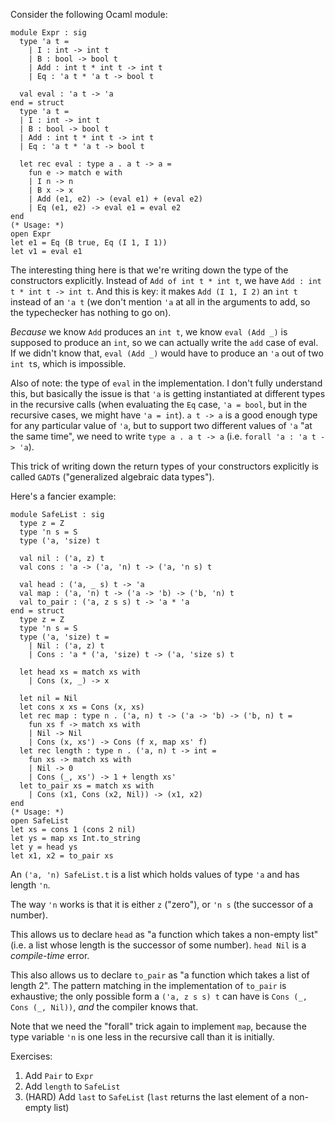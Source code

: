 Consider the following Ocaml module:

    module Expr : sig
      type 'a t =
        | I : int -> int t
        | B : bool -> bool t
        | Add : int t * int t -> int t
        | Eq : 'a t * 'a t -> bool t

      val eval : 'a t -> 'a
    end = struct
      type 'a t =
      | I : int -> int t
      | B : bool -> bool t
      | Add : int t * int t -> int t
      | Eq : 'a t * 'a t -> bool t

      let rec eval : type a . a t -> a =
        fun e -> match e with
        | I n -> n
        | B x -> x
        | Add (e1, e2) -> (eval e1) + (eval e2)
        | Eq (e1, e2) -> eval e1 = eval e2
    end
    (* Usage: *)
    open Expr
    let e1 = Eq (B true, Eq (I 1, I 1))
    let v1 = eval e1

The interesting thing here is that we're writing down the type of the constructors explicitly. Instead of `Add of int t * int t`, we have `Add : int t * int t -> int t`. And this is key: it makes `Add (I 1, I 2)` an `int t` instead of an `'a t` (we don't mention `'a` at all in the arguments to add, so the typechecker has nothing to go on).

_Because_ we know `Add` produces an `int t`, we know `eval (Add _)` is supposed to produce an `int`, so we can actually write the `add` case of eval. If we didn't know that, `eval (Add _)` would have to produce an `'a` out of two `int t`s, which is impossible.

Also of note: the type of `eval` in the implementation. I don't fully understand this, but basically the issue is that `'a` is getting instantiated at different types in the recursive calls (when evaluating the `Eq` case, `'a = bool`, but in the recursive cases, we might have `'a = int`). `a t -> a` is a good enough type for any particular value of `'a`, but to support two different values of `'a` "at the same time", we need to write `type a . a t -> a` (i.e. `forall 'a : 'a t -> 'a`).

This trick of writing down the return types of your constructors explicitly is called `GADT`s ("generalized algebraic data types").

Here's a fancier example:

    module SafeList : sig
      type z = Z
      type 'n s = S
      type ('a, 'size) t

      val nil : ('a, z) t
      val cons : 'a -> ('a, 'n) t -> ('a, 'n s) t

      val head : ('a, _ s) t -> 'a
      val map : ('a, 'n) t -> ('a -> 'b) -> ('b, 'n) t
      val to_pair : ('a, z s s) t -> 'a * 'a
    end = struct
      type z = Z
      type 'n s = S
      type ('a, 'size) t =
        | Nil : ('a, z) t
        | Cons : 'a * ('a, 'size) t -> ('a, 'size s) t

      let head xs = match xs with
        | Cons (x, _) -> x

      let nil = Nil
      let cons x xs = Cons (x, xs)
      let rec map : type n . ('a, n) t -> ('a -> 'b) -> ('b, n) t =
        fun xs f -> match xs with
        | Nil -> Nil
        | Cons (x, xs') -> Cons (f x, map xs' f)
      let rec length : type n . ('a, n) t -> int =
        fun xs -> match xs with
        | Nil -> 0
        | Cons (_, xs') -> 1 + length xs'
      let to_pair xs = match xs with
        | Cons (x1, Cons (x2, Nil)) -> (x1, x2)
    end
    (* Usage: *)
    open SafeList
    let xs = cons 1 (cons 2 nil)
    let ys = map xs Int.to_string
    let y = head ys
    let x1, x2 = to_pair xs

An `('a, 'n) SafeList.t` is a list which holds values of type `'a` and has length `'n`.

The way `'n` works is that it is either `z` ("zero"), or `'n s` (the successor of a number).

This allows us to declare `head` as "a function which takes a non-empty list" (i.e. a list whose length is the successor of some number). `head Nil` is a _compile-time_ error.

This also allows us to declare `to_pair` as "a function which takes a list of length 2". The pattern matching in the implementation of `to_pair` is exhaustive; the only possible form a `('a, z s s) t` can have is `Cons (_, Cons (_, Nil))`, _and_ the compiler knows that.

Note that we need the "forall" trick again to implement `map`, because the type variable `'n` is one less in the recursive call than it is initially.

Exercises:

1. Add `Pair` to `Expr`
2. Add `length` to `SafeList`
3. (HARD) Add `last` to `SafeList` (`last` returns the last element of a non-empty list)
